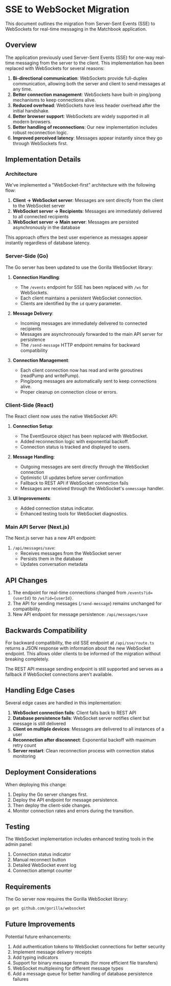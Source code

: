 # SSE to WebSocket Migration

This document outlines the migration from Server-Sent Events (SSE) to WebSockets for real-time messaging in the Matchbook application.

## Overview

The application previously used Server-Sent Events (SSE) for one-way real-time messaging from the server to the client. This implementation has been replaced with WebSockets for several reasons:

1. **Bi-directional communication**: WebSockets provide full-duplex communication, allowing both the server and client to send messages at any time.
2. **Better connection management**: WebSockets have built-in ping/pong mechanisms to keep connections alive.
3. **Reduced overhead**: WebSockets have less header overhead after the initial handshake.
4. **Better browser support**: WebSockets are widely supported in all modern browsers.
5. **Better handling of reconnections**: Our new implementation includes robust reconnection logic.
6. **Improved perceived latency**: Messages appear instantly since they go through WebSockets first.

## Implementation Details

### Architecture

We've implemented a "WebSocket-first" architecture with the following flow:

1. **Client → WebSocket server**: Messages are sent directly from the client to the WebSocket server
2. **WebSocket server → Recipients**: Messages are immediately delivered to all connected recipients  
3. **WebSocket server → Main server**: Messages are persisted asynchronously in the database

This approach offers the best user experience as messages appear instantly regardless of database latency.

### Server-Side (Go)

The Go server has been updated to use the Gorilla WebSocket library:

1. **Connection Handling**: 
   - The `/events` endpoint for SSE has been replaced with `/ws` for WebSockets.
   - Each client maintains a persistent WebSocket connection.
   - Clients are identified by the `id` query parameter.

2. **Message Delivery**:
   - Incoming messages are immediately delivered to connected recipients
   - Messages are asynchronously forwarded to the main API server for persistence
   - The `/send-message` HTTP endpoint remains for backward compatibility

3. **Connection Management**:
   - Each client connection now has read and write goroutines (readPump and writePump).
   - Ping/pong messages are automatically sent to keep connections alive.
   - Proper cleanup on connection close or errors.

### Client-Side (React)

The React client now uses the native WebSocket API:

1. **Connection Setup**:
   - The EventSource object has been replaced with WebSocket.
   - Added reconnection logic with exponential backoff.
   - Connection status is tracked and displayed to users.

2. **Message Handling**:
   - Outgoing messages are sent directly through the WebSocket connection
   - Optimistic UI updates before server confirmation
   - Fallback to REST API if WebSocket connection fails
   - Messages are received through the WebSocket's `onmessage` handler.

3. **UI Improvements**:
   - Added connection status indicator.
   - Enhanced testing tools for WebSocket diagnostics.

### Main API Server (Next.js)

The Next.js server has a new API endpoint:

1. `/api/messages/save`: 
   - Receives messages from the WebSocket server
   - Persists them in the database
   - Updates conversation metadata

## API Changes

1. The endpoint for real-time connections changed from `/events?id={userId}` to `/ws?id={userId}`.
2. The API for sending messages (`/send-message`) remains unchanged for compatibility.
3. New API endpoint for message persistence: `/api/messages/save`

## Backwards Compatibility

For backward compatibility, the old SSE endpoint at `/api/sse/route.ts` returns a JSON response with information about the new WebSocket endpoint. This allows older clients to be informed of the migration without breaking completely.

The REST API message sending endpoint is still supported and serves as a fallback if WebSocket connections aren't available.

## Handling Edge Cases

Several edge cases are handled in this implementation:

1. **WebSocket connection fails**: Client falls back to REST API
2. **Database persistence fails**: WebSocket server notifies client but message is still delivered
3. **Client on multiple devices**: Messages are delivered to all instances of a user
4. **Reconnection after disconnect**: Exponential backoff with maximum retry count
5. **Server restart**: Clean reconnection process with connection status monitoring

## Deployment Considerations

When deploying this change:

1. Deploy the Go server changes first.
2. Deploy the API endpoint for message persistence.
3. Then deploy the client-side changes.
4. Monitor connection rates and errors during the transition.

## Testing

The WebSocket implementation includes enhanced testing tools in the admin panel:

1. Connection status indicator
2. Manual reconnect button
3. Detailed WebSocket event log
4. Connection attempt counter

## Requirements

The Go server now requires the Gorilla WebSocket library:

```bash
go get github.com/gorilla/websocket
```

## Future Improvements

Potential future enhancements:

1. Add authentication tokens to WebSocket connections for better security
2. Implement message delivery receipts
3. Add typing indicators
4. Support for binary message formats (for more efficient file transfers)
5. WebSocket multiplexing for different message types
6. Add a message queue for better handling of database persistence failures